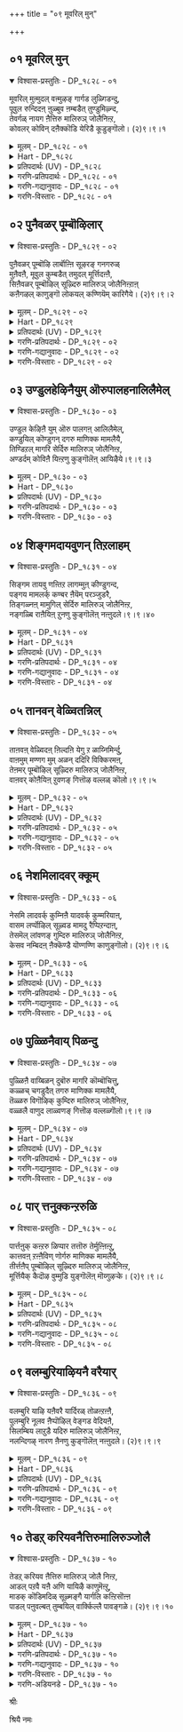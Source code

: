 +++
title = "०९ मूवरिल् मुन्"

+++


## ०१ मूवरिल् मुन्

<details open><summary>विश्वास-प्रस्तुतिः - DP_१८२८ - ०१</summary>

मूवरिल् मुऩ्मुदल् वऩ्मुऴङ् गार्गड लुळ्गिडन्दु,  
पूवुल रुन्दिदऩ् ऩुळ्बुव ऩम्बडैत् तुण्डुमिऴ्न्द,  
तेवर्गळ् नायग ऩैत्तिरु मालिरुञ् जोलैनिऩ्ऱ,  
कोवलर् कोविन् दऩैक्कॊडि येरिडै कूडुङ्गॊलो। (२)९।९।१
</details>

<details><summary>मूलम् - DP_१८२८ - ०१</summary>

मूवरिल् मुऩ्मुदल् वऩ्मुऴङ् गार्गड लुळ्गिडन्दु,  
पूवुल रुन्दिदऩ् ऩुळ्बुव ऩम्बडैत् तुण्डुमिऴ्न्द,  
तेवर्गळ् नायग ऩैत्तिरु मालिरुञ् जोलैनिऩ्ऱ,  
कोवलर् कोविन् दऩैक्कॊडि येरिडै कूडुङ्गॊलो। (२)९।९।१
</details>

<details><summary>Hart - DP_१८२८</summary>

Her mother says,  
“He, the highest of the three gods  
who rests on Adisesha on the roaring ocean,  
swallowed the earth and spit it out  
and on his navel created Nānmuhan creator of the world:  
Can my daughter with a vine-like waist  
join the god of the gods, Govindan,  
the cowherd in Thirumalirunjolai?”
</details>

<details><summary>प्रतिपदार्थः (UV) - DP_१८२८</summary>

**मूवरिल्** = मुम्मूर्त्तिगळिल्; **मुऩ् मुदल्वऩ्** = मुदल्वराय्; **मुऴङ्गु आर्** = ऒलिक्कुम् अऴगिय; **कडलुळ् किडन्दु** = पाऱ्कडलिल् किडन्दु; **वळर् उन्दि** = नाबियिल् वळर् किऩ्ऱ; **पू तऩ्ऩुळ्** = तामरैप् पूविले; **पुवऩम् पडैत्तु** = उलगैप्पडैत्तु; **उण्डुउमिऴ्न्द** = उण्डुउमिऴ्न्द; **तेवर्गळ्** = तेवर्गळ्; **नायगऩै** = नायगऩै; **तिरुमालिरुञ्जोलै** = तिरुमालिरुञ्जोलैयिल्; **निऩ्ऱ** = निऩ्ऱ; **कोवलर्** = आयर्क्कुल; **कोविन्दऩै** = कोविन्दऩै; **कॊडि एर्** = कॊडिबोऩ्ऱ; **इडै** = इडैयैयुडैय ऎऩ् मगळ्; **कूडुम्** = अणैत्तुक्कॊळ्ळ; **कॊलो?** = वल्लवळो?
</details>

<details><summary>गरणि-प्रतिपदार्थः - DP_१८२८ - ०१</summary>

मूवरिल्=त्रिमूर्तिगळल्लि, मुन् मुदल्वन्=प्रमुखनादवनू, बहळ मुख्यनू, मुऴङ्गु=घोषणॆयिन्द, आर्=तुम्बिरुव, कडलुळ्=कडलल्लि, किडन्दु=पवडिसि, पू अलर् उन्दि तन्नुळ्=सुन्दरवागि अरळिद नाभियल्लि, पुवनम्=ब्रह्माण्डवन्नु, लोकवन्नु, पडैत्तु=पडॆदु, उण्डु=कबळिसि, उमिऴ्न्द=हॊरक्कॆ हाकिद, तेवर्हळ्=देवतॆगळ,अमरर, नायहनै=ऒडॆयनन्नु, तिरुमालिरुञ्जोलै=तिरुमालिरुञ्जोलैयल्लि, निन्ऱ=नॆलसिरुव, कोवलर्=गोवळर, कोविन्दनै=गोविन्दनन्नु, कॊडि एर्=बळ्ळिय हागॆ, इडै=नडुवुळ्ळवळु, कूडुम् कॊलो=सेरुवळो हेगो?
</details>

<details><summary>गरणि-गद्यानुवादः - DP_१८२८ - ०१</summary>

त्रिमूर्तिगळल्लि बहळ मुख्यनादवनू, घोषणॆयिन्द तुम्बिरुव कडलल्लि पवडिसि, सुन्दरवाद तन्न नाभिकमलदल्लि ब्रह्माण्डवन्नु \(लोकवन्नु\)पडॆदु, उण्डु मत्तॆ अदन्नु हॊरक्कॆ हाकिदवनू देवतॆगळिगॆ\(अमररिगॆ\) ऒडॆयनू, तिरुमालिरुञ्जोलैयल्लि नॆलसिरुववनू आद गोवळर गोविन्दनन्नु बळ्ळिय हागॆ नडुवुळ्ळवळु कूडिकॊळ्ळुत्ताळो हेगो?\(१\)
</details>

<details><summary>गरणि-विस्तारः - DP_१८२८ - ०१</summary>

ब्रह्म,विष्णु,ईश्वर ऎम्बवरुत्रिमूर्तिगळु. सृष्टि,स्थिति मत्तु लयकार्यगळ निर्वाहकरु.

हीगॆ मूवरागुवुदक्कॆ मुञ्चॆ, भगवन्तनु ऒब्बने आगि, ऎल्लक्कू मूलकारणनागि, बहुमुख्यनागिद्दवनु. दॊड्डदॊड्ड अलॆगळिन्द तुम्बि अब्बरिसुत्तिरुव पाल्गडलल्लि शेषशयननागि पवडिसिद्दवनू अवने. आग, अवन सुन्दरवाद नाभीकमलदल्लि चतुर्मुख ब्रह्मनन्नू अवन मूलक इडिय ब्रह्माण्डवन्नू ऎल्ल चेतनाचेतनगळन्नू सृष्टिसिदनु. प्रळयकाल बरुववरॆगॆ तन्न सृष्टियन्नु निर्वहिसुत्ता बन्दु, प्रळय काल बन्दाग अदॆल्लवन्नू ऒट्टागि कबळिसि बिट्टु, मत्तॆ सृष्टिगॆ अनुकूलिसुवन्तॆ तन्न हॊट्टॆयल्ले अदष्टन्नू बीजरूपदल्लि अडगिसिट्टुकॊण्डवनु. सृष्टिसमय बन्दाग अदन्न मत्तॆ हॊरहाकिद समर्थनु. देवतॆगळिगॆल्ल ऒडॆयनू, परमपदवासिगळाद अमरर निर्वाहकनू अवने. हिन्दॆ श्रीकृष्णनागि अवनु अवतरिसि नाना दिव्याद्भुत लीलॆगळिन्द जगत्तन्नु आश्चर्यगॊळिसिदनु. ऒन्दु सल, बालकृष्णनु देवेन्द्रन कडुकोपद फलवाद बिरुसुमळॆयिन्द एळुदिनगळ काल नन्दगोकुलद मग्गुलल्लिद्द गोवर्धनगिरियन्ने कॊडॆयन्तॆ ऎत्तिहिडिदु, अदरडियल्लि गोवळरन्नू गोवुगळन्नू रक्षिसिदनु. देवेन्द्रनु इदन्नु कण्डु नाचि धरॆगॆ इळिदुबन्दु “आ गोवळर गोविन्द”नन्नु पूजिसि, हर्षिसिदनु.

आऴ्वाररु हेळुत्तारॆ- महामहिमनाद आ स्वामिये ईग भक्तरन्नु उद्धरिसुवुदक्कागि तिरुमालिरुञ्जोलै मलै क्षेत्रदल्लि नॆलसिद्दानॆ. बळ्ळियन्तॆ कोमलवागि बळुकुव नडुवुळ्ळ नन्न मगळु, आ स्वामियॊडनॆ कूडिकॊण्डळो हेगो?

आऴ्वाररु तम्म तिरुमॊऴिगळल्लि “नन्न मगळु”, “युवति”, “विरहियाद नानु”, इत्यादियागि सम्बोधिसि हेळुत्तारॆ. इवॆल्लवू तम्म मनस्सन्नु, तम्मन्नु कुरितुहेळिकॊळ्ळुवुदे आगिदॆ ऎनिसुत्तदॆ.
</details>

## ०२ पुनैवळर् पूम्बॊऴिलार्

<details open><summary>विश्वास-प्रस्तुतिः - DP_१८२९ - ०२</summary>

पुऩैवळर् पूम्बॊऴि लार्बॊऩ्ऩि सूऴरङ् गनगरुळ्  
मुऩैवऩै, मूवुल कुम्बडैत् तमुदल् मूर्त्तिदऩ्ऩै,  
सिऩैवळर् पूम्बॊऴिल् सूऴ्दिरु मालिरुञ् जोलैनिऩ्ऱाऩ्  
कऩैगऴल् काणुङ्गॊ लोकयल् कण्णियॆम् कारिगैये। (२)९।९।२
</details>

<details><summary>मूलम् - DP_१८२९ - ०२</summary>

पुऩैवळर् पूम्बॊऴि लार्बॊऩ्ऩि सूऴरङ् गनगरुळ्  
मुऩैवऩै, मूवुल कुम्बडैत् तमुदल् मूर्त्तिदऩ्ऩै,  
सिऩैवळर् पूम्बॊऴिल् सूऴ्दिरु मालिरुञ् जोलैनिऩ्ऱाऩ्  
कऩैगऴल् काणुङ्गॊ लोकयल् कण्णियॆम् कारिगैये। (२)९।९।२
</details>

<details><summary>Hart - DP_१८२९</summary>

Her mother says,  
“He, the ancient one,, the god of Srirangam  
encircled by blooming punnai trees and the Kaviri river,  
created the three worlds:  
He stays in Thirumalirunjolai surrounded with blooming groves  
filled with trees with flourishing branches:  
Will my beautiful fish-eyed daughter see his ankleted feet?”
</details>

<details><summary>प्रतिपदार्थः (UV) - DP_१८२९</summary>

**पुऩै** = पुऩ्ऩैमरङ्गळ्; **वळर्** = वळर्न्दुळ्ळ; **पूम् पॊऴिल्** = पूञ्जोलैगळै; **आर्** = उडैय; **पॊऩ्ऩि सूऴ्** = कावेरियाले सूऴन्द; **अरङ्ग** = तिरुवरङ्गत्तिल्; **नगरुळ्** = इरुक्कुम्; **मुऩैवऩै** = मुक्यमाऩवऩै; **मूवुलगुम्** = मूवुलगुम्; **पडैत्त** = पडैत्त; **मुदल् मूर्त्ति** = मुदल्; **तऩ्ऩै** = मूर्त्तियै; **सिऩै वळर्** = पणैगळ् मिक्क; **पूम् पॊऴिल्** = पूञ्जोलैगळाल्; **सूऴ्** = सूऴन्द; **तिरुमालिरुञ्जोलै** = तिरुमालिरुञ्जोलैयिल्; **निऩ्ऱाऩ्** = निऩ्ऱ ऎम्बॆरुमाऩिऩ्; **कऩै कऴल्** = ऒलिक्कुम् तिरुवडिगळै; **कयल्** = मीऩ् पोऩ्ऱ; **कण्णि** = कण्गळैयुडैय; **ऎम् कारिगैये** = ऎऩ् मगळ्; **काणुम् कॊलो?** = काण्बाळो?
</details>

<details><summary>गरणि-प्रतिपदार्थः - DP_१८२९ - ०२</summary>

पुनै=सुरहॊन्नॆ मरगळु, वळर्=बॆळॆयुव, पू=सुन्दरवाद, पॊऴिल्=तोपुगळिन्द,आर्=तुम्भिरुव, पॊन्नि=कावेरिनदियिन्द, शूऴ्-सुत्तुवरिदिरुव, अरङ्ग नहरुळ्=श्रीरङ्ग नगरदल्लि\(श्रीरङ्गद देवालयदल्लि\), मुनैवन्=प्रधाननागिरुववनन्नु,\(भगवन्तनन्नु\) मू उलहुम्म्=मूरु लोकगळन्नू, पडैत्त=पडॆद, मुदल् मूर् त्ति तन्नै=मुख्यनाद मूर्तियन्नु, शिनै=मॊग्गुगळु, वळर्=बॆळॆयुत्तिरुव, पू=हूविन, पॊऴिल्=तोपुगळिन्द, शूऴ्-सुत्तुवरिदिरुव, तिरुमालिरुञ्जोलै=तिरुमालिरुञ्जोलै मलै क्षेत्रदल्लि, निन्ऱान्=नॆलसिरुववनन्नू, कनै=सद्दु माडुत्तिरुव, कऴल्=कालन्दुगॆगळन्नु धरिसिरुववनन्नु, काणुम् कॊलो=काणुवळो हेगो, कयल् कण्णि=मीनिनन्तॆ कण्णुळ्ळ, ऎम् कारिहैये=नन्न हुडुगिये.
</details>

<details><summary>गरणि-गद्यानुवादः - DP_१८२९ - ०२</summary>

सुरहॊन्नॆ मरगळु बॆळॆयुत्तिरुव सुन्दरवाद तोपुगळिन्द तुम्भिरुव कावेरिनदियिन्द सुत्तुवरिदिरुव श्रीरङ्गद देवालयदल्लि नॆलसिरुव प्रधाननन्नु, मूरु लोकगळन्नु पडॆद मुख्यनाद मूर्तियन्नु, मॊग्गुगळु बॆळॆयुत्तिरुव हूविन तोपुगळिन्द सुत्तुवरिदिरुव तिरुमालिरुञ्जोलै मलै क्षेत्रदल्लि नॆलसिरुववनन्नु, सद्दुमाडुत्तिरुव काल्गडगवन्नु धरिसिरुववनन्नु, मीनिनन्तॆ कण्णुळ्ळ नन्न हुडुगियु काणुवळो हेगो?\(२\)
</details>

<details><summary>गरणि-विस्तारः - DP_१८२९ - ०२</summary>

“भूलोक वैकुण्ठ”वॆन्दु हॆसरु पडॆदिरुवुदु श्रीरङ्गक्षेत्र. पवित्रवाद कावेरिनदियिन्द सुत्तुवरिदु, हूगळिन्द तुम्बिरुव सुन्दरवाद सुरहॊन्नॆ मरगळ तोपुगळिन्द तुम्बि बहळ रम्यवागिरुव अल्लि भगवन्तनु श्रीरङ्गराजनागि \(श्रीरङ्गमन्नार्\) नॆलसिद्दानॆ. आऴ्वाररु श्रीरङ्ग क्षेत्रवन्नू आ स्वामियन्नू स्मरिसिकॊळ्ळुत्तिद्दारॆ.

स्वर्ग,मर्त्य,पाताळ-इवन्नु मूरुलोकगळु ऎन्नुवुदु वाडिकॆ. इदुवॆरॆगॆ बन्दिरुव विवरणॆयल्लि नोडिदरॆ, आऴ्वारर गमनदल्लि “पाताळ” अथवा “अधोलोकगळु” ऎम्बवे इल्लवॆनिसुत्तदॆ. अवरिगॆ एनिद्दरू भूलोक. स्वर्गादि मेलण लोक. परमपद-इवु मात्रवे मुख्य. इवन्ने इल्लि अवरु मूरुलोकगळु ऎन्दु करॆयुत्तिद्दारो हेगो\!  

“शिनैवळर् पूम्बिऴिल् शूऴ्- ऎम्बुदन्नु “दट्टवाद कॊम्बॆगळु बॆळॆदिरुव सुन्दरवाद तोपुगळिन्द सुत्तुवरिदिरुव”ऎन्दू अर्थमाडबहुदु.

तायि\(आऴ्वाररु \)हम्बलिसुत्ताळॆ- मूरु लोकगळन्नू सृष्टिसिदवनू, श्रीरङ्गक्षेत्रदल्लि नॆलसिदवनू, सद्दु माडुव काल्गडगगळन्नू धरिसिरुववनू ईग तिरुमालिरुञ्जोलै मलै क्षेत्रदल्लि नॆलसिरुववनू आद भगवन्तनन्नु मीनिनन्तॆ सुन्दरवाद कण्णुगळुळ्ळ नन्न हुडुगियु कण्डुकॊण्डळो हेगो?
</details>

## ०३ उण्डुलहेऴिनैयुम् ऒरुपालहनालिलैमेल्

<details open><summary>विश्वास-प्रस्तुतिः - DP_१८३० - ०३</summary>

उण्डुल केऴिऩै युम् ऒरु पालगऩ् आलिलैमेल्,  
कण्डुयिल् कॊण्डुगन् दगरु माणिक्क मामलैयै,  
तिण्डिऱल् मागरि सेर्दिरु मालिरुञ् जोलैनिऩ्ऱ,  
अण्डर्दम् कोविऩै यिऩ्ऱणु कुङ्गॊलॆऩ् आयिऴैये।९।९।३
</details>

<details><summary>मूलम् - DP_१८३० - ०३</summary>

उण्डुल केऴिऩै युम् ऒरु पालगऩ् आलिलैमेल्,  
कण्डुयिल् कॊण्डुगन् दगरु माणिक्क मामलैयै,  
तिण्डिऱल् मागरि सेर्दिरु मालिरुञ् जोलैनिऩ्ऱ,  
अण्डर्दम् कोविऩै यिऩ्ऱणु कुङ्गॊलॆऩ् आयिऴैये।९।९।३
</details>

<details><summary>Hart - DP_१८३०</summary>

Her mother says,  
“He, the king of the gods in the sky,  
shining like a dark diamond hill,  
swallowed all the seven worlds  
and rested happily on a banyan leaf as a baby:  
He stays in Thirumalirunjolai where large elephants live:  
Will my daughter ornamented with beautiful jewels  
join him today?”
</details>

<details><summary>प्रतिपदार्थः (UV) - DP_१८३०</summary>

**उलगु एऴिऩैयुम्** = एऴुलगङ्गळैयुम्; **उण्डु** = उण्डु; **ऒरु पालगऩ्** = ऒरु पालगऩ्; **आलिलै मेल्** = आलिलै मेल्; **कण् तुयिल्** = कण् तुयिऩ्ऱु; **कॊण्डु उगन्द** = उगन्द; **करु माणिक्क मा** = पॆरिय करुमाणिक्क; **मलैयै** = मलै पोऩ्ऱवऩै; **तिण् तिऱल्** = मिक्क वल्लमै वाय्न्द; **मा करि सेर्** = पॆरिय याऩैगळ् वाऴुम्; **तिरुमालिरुञ्जोलै** = तिरुमालिरुञ्जोलैयिल्; **निऩ्ऱ** = इरुक्कुम्; **अण्डर् तम् कोविऩै** = तेवादि तेवऩै; **ऎऩ् आय् इऴैये!** = आबरणङ्गळणिन्द ऎऩ् मगळ्; **इऩ्ऱु अणुगुम्गॊल्?** = इऩ्ऱु अणुगुवळो?
</details>

<details><summary>गरणि-प्रतिपदार्थः - DP_१८३० - ०३</summary>

उलहेऴिनैयुम्-एळु लोकगळन्नू, उण्डु=उण्डु, ऒरु=अपूर्ववाद, पालहन्=बालकनागि, आल् इलै=आलदॆलॆय मेलॆ, कण् तुयिल् कॊण्डु=योगनिद्दॆयल्लि पवडिसि, उहन्द=हर्षिसिदवनू, करु=कप्पगिरुव, माणिक्कम्=रत्नद, मा=दॊड्ड ,श्रेष्ठवाद, मलैयै=बॆट्टवन्नु\(बॆट्टदन्थरूपवुळ्ळवनन्नु\), तिण् तिऱल्=बहळ बलवुळ्ळ, मा=महा, करिशेर्=आनॆगळु शेरिरुव, तिरुमालिरुञ्जोलै=तिरुमालिरुञ्जोलै क्षेत्रदल्लि, निन्ऱ=नॆलसिरुववनू, अण्डर् तम्=देवतॆगळ, कोविनै=ऒडॆयनन्नु, इन्ऱु=इन्दु, अणुहुम् कॊलो=कूडिकॊळ्ळुवळो हेगो, ऎन्=नन्न, आय्=आय्द, इऴैये=आभरणवे.
</details>

<details><summary>गरणि-विस्तारः - DP_१८३० - ०३</summary>

एळुलोकगळन्नू उण्डु, अपूर्ववाद बालकनागि आलदॆलॆयल्लि योगनिद्दॆयल्लि पवडिसि हर्षिसिदवनू, करियरत्नद दॊड्ड बॆट्टदन्तॆ रूपवुळ्ळवनू, बहळ बलवुळ्ळ मद्दानॆगळु कूडिकॊण्डिरुव तिरुमालिरुञ्जोलै मलै क्षेत्रदल्लि

नॆलसिरुववनू, देवतॆगळ ऒडॆयनू आद स्वामियन्निन्दु नन्न आय्द आभरणवादवळु कूडिकॊळ्ळुवळो हेगो?\(३\)

प्रळयकालदल्लि तन्न इडिय सृष्टियन्ने कबळिसुववनू अनन्तर अपारवाद आ कडलल्लि आलदॆलॆय मेलॆ पुट्ट शिशुवागि निद्रिसुत्ता कल्पगळन्नु कळॆयुववनू भगवन्त. सृष्टि स्थितिगळल्लि हेगो हागॆये लयदल्लू अप्रतिम सामर्थ्यवुळ्ळवनु स्वामि ऎम्बुदन्नु इदु सूचिसुवुदु.

“माणिक्य” ऎम्बुदु नवरत्नगळल्लि ऒन्दु. अदु कॆम्पुबण्णद्दु करिय\(नीलिय\)बण्णद रत्न इन्द्रनीलमणि ऎम्बुदु. भगवन्तन देहकान्तियन्नु इन्द्रनीलमणिय बण्णक्कॆ होलिसुत्तारॆ.

ऎल्ल देवतॆगळिगू देवनागि,ऒडॆयनागि,निर्वाहकनागि इरुववनु स्वामि-देवदेवनु. तिरुमालिरुञ्जोलैमलै क्षेत्रदल्लि नॆल्सिरुववनू अवने.

“नन्न आय्द आभरण”- ऒन्दु उत्तमवाद रूपक. आभरणगळल्लि हुडुकि,हुडुकि बहळ बॆलबाळुव, धरिसलु सुन्दरवाद तनगॆ हितवाद ऒडवॆयन्नु आरिसिकॊळ्ळुव हागॆये मक्कळल्लि योग्यवादवळू, आदर्शगुण स्वभावगळन्नुळ्ळवळू, अनुपम लावण्यवतियू आदवळु “नन्न हुडुगिये” भगवन्तनन्नु आश्रयिस बयसुव, अवनन्नु सेरबहुदाद ऒळ्ळॆय चेतनन चित्रणविदु.
</details>

## ०४ शिङ्गमदायवुणन् तिऱलाहम्

<details open><summary>विश्वास-प्रस्तुतिः - DP_१८३१ - ०४</summary>

सिङ्गम तायवु णऩ्तिऱ लागम्मुऩ् कीण्डुगन्द,  
पङ्गय मामलर्क् कण्बर ऩैयॆम् परञ्जुडरै,  
तिङ्गळ्नऩ् मामुगिल् सेर्दिरु मालिरुञ् जोलैनिऩ्ऱ,  
नङ्गळ्बि राऩैयिऩ् ऱुनणु कुङ्गॊलॆऩ् नऩ्ऩुदले।९।९।४०
</details>

<details><summary>मूलम् - DP_१८३१ - ०४</summary>

सिङ्गम तायवु णऩ्तिऱ लागम्मुऩ् कीण्डुगन्द,  
पङ्गय मामलर्क् कण्बर ऩैयॆम् परञ्जुडरै,  
तिङ्गळ्नऩ् मामुगिल् सेर्दिरु मालिरुञ् जोलैनिऩ्ऱ,  
नङ्गळ्बि राऩैयिऩ् ऱुनणु कुङ्गॊलॆऩ् नऩ्ऩुदले।९।९।४०
</details>

<details><summary>Hart - DP_१८३१</summary>

Her mother says,  
“The highest god with beautiful lotus eyes  
wbo shines like a divine light  
took the form of a man-lion  
and split open the strong chest of Hiranyan:  
He stays in Thirumālirunjolai  
where the hills touch the moon and the large thick clouds:  
Will my daughter with a beautiful forehead  
join him today?”
</details>

<details><summary>प्रतिपदार्थः (UV) - DP_१८३१</summary>

**मुऩ्** = मुऩ्बु पिरगलादऩ् तुयरैप्पोक्क; **सिङ्गम् अदु आय्** = नासिम्ममाग वन्दु; **अवुणऩ् तिऱल्** = इरणियऩिऩ् वलिमैयुळ्ळ; **आगम् कीण्डु उगन्द** = मार्बै किऴित्तु उगन्द; **पङ्गय मा मलर्** = पॆरिय तामरैप्पूप् पोऩ्ऱ; **कण् परऩै** = कण्गळैयुडैय पॆरुमाऩै; **ऎम्** = ऎऩ् स्वामियाऩ; **परम् सुडरै** = ऎम् परम् जोदियै; **तिङ्गळ्** = सन्दिरऩळवुम्; **नल् मा मुगिल्** = नल्ल मेगत्तळवुम्; **सेर्** = ओङ्गि वळर्न्द सिगरङ्गळैयुडैय; **तिरुमालिरुञ्जोलै** = तिरुमालिरुञ्जोलैयिल्; **निऩ्ऱ नङ्गळ्** = नमक्कु ऎळिय; **पिराऩै** = ऎम् पॆरुमाऩै; **ऎऩ् नल्** = ऎऩ्ऩुडैय अऴगिय; **नुदले** = नॆऱ्ऱियैयुडैय ऎऩ् मगळ्; **इऩ्ऱु** = इऩ्ऱु सॆऩ्ऱु; **नणुगुम्गॊल्?** = सेर्न्दिडुवळो?
</details>

<details><summary>गरणि-प्रतिपदार्थः - DP_१८३१ - ०४</summary>

शिङ्गम् अदु आय्=सिंहद अवतारवन्नु तळॆदु, अवुणन्=राक्षसन, तिऱल् आहम्-बलिष्ठवाद ऎदॆयन्नु, मुन्=हिन्दॆ ऒन्दु सल, कीण्डु=सीळि, उहन्द=हर्षिसिद, पङ्गयम् मलर् कण्=कमलद हूविनन्तॆ कण्णुळ्ळवनू, परनै=ऎल्लक्कू अधिकनागि\(मेल्पट्टु\) इरुववनन्नु, ऎम्=नम्म, परञ्जुडरै=परञ्ज्योतिस्वरूपनन्नु, तिङ्गळ्=चन्द्रनू, नल्=ऒळ्ळॆय, मामुहिल्=दॊड्डमुगिलू, शेर्=कूडिकॊण्डिरुव, तिरुमालिरुञ्जोलै निन्ऱ=तिरुमालिरुञ्जोलै क्षेत्रदल्लि नॆलसिरुव, नङ्गळ्=नम्म, पिरानै

=स्वामियन्नु इन्ऱु=इन्दु, नणुहुम् कॊल्= सपिफिसुवळो हेगो, ऎन् नल् नुदले=नन्न अन्दवाद हणॆयन्नुळ्ळवळु\!
</details>

<details><summary>गरणि-गद्यानुवादः - DP_१८३१ - ०४</summary>

हिन्दॆ ऒन्दु सल, सिंहद अवतारवन्नु तळॆदु, बलिष्ठवाद राक्षसन ऎदॆयन्नु सीळिहर्षिसिद कमलद हूविनन्तॆ कण्णुळ्ळवनू ऎल्लक्कू मेल्पट्टवनू, नम्म परञ्ज्योतिस्वरूपनू, चन्द्रनू ऒळ्ळॆय दॊड्ड मेघगळू कूडिकॊण्डिरुव तिरुमालिरुञ्जोलै मलै क्षेत्रदल्लि नॆलसिरुववनू आद नम्म स्वामियन्नु इन्दु नन्न अन्दवाद हणॆयन्नुळ्ळवळु समीपिसुवळो हेगो?\(४\)
</details>

<details><summary>गरणि-विस्तारः - DP_१८३१ - ०४</summary>

तन्न मगने आदरू, भगवद्भक्तनाद्दरिन्द, अवनिगॆ-प्रह्लादनिगॆ चित्रहिंसॆयन्नु कॊडुत्तिद्द दुष्टनू महाबलिष्ठनू आदवनु हिरण्यकशिपु. आश्रितरक्षकनाद भगवन्तनु नर-हरियागि अवतरिसि तन्न कै उगुरुगळिन्दले हिरण्यकशिपुविन ऎदॆयन्नु बगॆदुसीळि बिसुटनु.

कमलदहूविनन्तॆ सुन्दरवू विशालवू आकर्षकवू आद कण्णुळ्ळवनु अवनु-आद्दरिन्द “पङ्कजाक्षनु”, “पुण्डरीकाक्षनु” स्वामि.

इडिय सृष्टिगे मेल्पट्टु, इरुववनु-परनु.

कोटिकोटि सूर्यरष्टु तेजस्सिनिन्द मॆरॆयुव परञ्ज्योतिये स्वामि.

पूर्णचन्द्रनू दॊड्डदॊड्ड बिळिय मोडगळू गगनदल्लि कूडिकॊण्डु तिरुमालिरुञ्जोलैमलै क्षेत्रद सॊबगन्नु हॆच्चिसुवरु. अल्लि,भक्तर उद्धारक्कागि भगवन्तनु दिव्यसुन्दरनागि नॆलसिद्दानॆ

“नन्न अन्दवाद हणॆयन्नुळ्ळवळु”- ऒळ्ळॆय हणॆ, मुख, इवु हॆण्णिन सौन्दर्यवनु हॆच्चिसुवुवु. “हणॆ”ऎम्बुदन्नु अदृष्ट,भाग्य”ऎन्दु अर्थ माडीदरॆ, भगवन्तनन्नु समीपिसुत्तिरुववळु “सुन्दरियू भाग्यवतियू” आगिद्दाळॆ ऎन्दु विवरिसबहुदु. भगवन्तन कडॆगॆ वालुववरू, अवनन्नु समीपिसुववरू अवनन्नु सेरुववरू, निजवागियू भाग्यशालिगळे\!
</details>

## ०५ तानवन् वेळ्वितन्निल्

<details open><summary>विश्वास-प्रस्तुतिः - DP_१८३२ - ०५</summary>

ताऩवऩ् वेळ्विदऩ् ऩिल्दऩि येगु ऱ ळाय्निमिर्न्दु,  
वाऩमुम् मण्णग मुम् अळन् ददिरि विक्किरमऩ्,  
तेऩमर् पूम्बॊऴिल् सूऴ्दिरु मालिरुञ् जोलैनिऩ्ऱ,  
वाऩवर् कोऩैयिऩ् ऱुवणङ् गित्तॊऴ वल्लळ् कॊलो।९।९।५
</details>

<details><summary>मूलम् - DP_१८३२ - ०५</summary>

ताऩवऩ् वेळ्विदऩ् ऩिल्दऩि येगु ऱ ळाय्निमिर्न्दु,  
वाऩमुम् मण्णग मुम् अळन् ददिरि विक्किरमऩ्,  
तेऩमर् पूम्बॊऴिल् सूऴ्दिरु मालिरुञ् जोलैनिऩ्ऱ,  
वाऩवर् कोऩैयिऩ् ऱुवणङ् गित्तॊऴ वल्लळ् कॊलो।९।९।५
</details>

<details><summary>Hart - DP_१८३२</summary>

Her mother says,  
“Will my daughter go today to Thirumālirunjolai  
surrounded with blooming groves  
that drip with honey and swarm with bees  
and worship the god of the gods  
who went as the dwarf Thrivikraman to king Mahabali’s sacrifice,  
grew tall and measured the sky and the earth?”
</details>

<details><summary>प्रतिपदार्थः (UV) - DP_१८३२</summary>

**ताऩवऩ्** = असुरऩाऩ महाबलियिऩ्; **वेळ्वि तऩ्ऩिल्** = यागत्तिल्; **तऩियाग** = तऩियाग; **तऩिये कुऱळ् आय्** = वामनऩाय् वन्दु; **निमिर्न्दु** = ओङ्गिवळर्न्दु; **वाऩमुम्** = वाऩत्तैयुम्; **मण्णगमुम्** = पूमियैयुम्; **अळन्द** = अळन्दु कॊण्ड; **तिरिविक्किरमऩ्** = तिरिविक्किरमप् पॆरुमाऩै; **तेऩ् अमर्** = तेऩ् मिगुन्द; **पूम् पॊऴिल् सूऴ्** = पूञ्जोलै सूऴ्न्द; **तिरुमालिरुञ्जोलै** = तिरुमालिरुञ्जोलैयिल्; **निऩ्ऱ** = इरुक्कुम् पॆरुमाऩै; **वाऩवर् कोऩै** = तेवादि तेवऩै ऎऩ् मगळ्; **इऩ्ऱु वणङ्गित्तॊऴ** = इऩ्ऱु वणङ्गित् तॊऴ; **वल्लळ्गॊलो?** = वल्लवळो?
</details>

<details><summary>गरणि-प्रतिपदार्थः - DP_१८३२ - ०५</summary>

तानवन्=दानवन, वेळ्वितन्निल्=यज्ञदल्लि, तनिये=ऒण्टियागि, कुऱळ् आय्=ब्रह्मचारियागि, निमिर्न्दु=बॆळॆदु, वानमुम्=मेलण लोकगळन्नू, मण् अहमुम्=भूलोकवन्नू, अळन्द=अळॆदुकॊण्ड, तिरिविक्किरमन्=त्रिविक्रमनु, तेन् अमर्=दुम्बिगळु\(जेनु\) तुम्बिरुव, पू-सुन्दरवाद, पॊऴिल्=तोपुगळिन्द, शूऴ्-सुत्तुवरिदिरुव, तिरुमालिरुञ्जोलै=तिरुमालिरुञ्जोलै मलै क्षेत्रदल्लि, निन्ऱ=नॆलसिरुव, वानवर्=देवतॆगळ, अमरर, कोनै=ऒडॆयनन्नु, वणङ्गि=नमस्करिसि, तॊऴुवल्लळ् कॊलो=पूजिसबल्लळो हेगो?
</details>

<details><summary>गरणि-गद्यानुवादः - DP_१८३२ - ०५</summary>

दानवन यज्ञदल्लि ऒण्टियाद ब्रह्मचारियागि अवतरिसिदवनू, बॆळॆदु मेलणलोकगळन्नू भूलोकवन्नू अळॆदुकॊण्ड त्रिविक्रमनू, दुम्बिगळु तुम्बिरुव सुन्दरवाद तोपुगळिन्द सुत्तुवरिदिरुव तिरुमालिरुञ्जोलै मलै क्षेत्रदल्लि नॆलसिरुववनू आद देवदेवनन्नु \(नन्न हुडुगियु\) इदु नमस्करिसि, पूजिसबल्लळो हेगो?\(५\)
</details>

<details><summary>गरणि-विस्तारः - DP_१८३२ - ०५</summary>

भगवन्तनिगॆ अत्यन्तप्रियनाद भक्तनु प्रह्लाद. अवन मॊम्मगनाद दानवने बलिचक्रवर्ति. महादानियॆन्दु प्रसिद्धनादवनु. भक्तन वंशवॆल्ल भगवन्तनिगॆ प्रियवादद्दे\! बलिचक्रवर्तियन्नु उद्धरिसुवुदक्कागि

स्वामियु अपूर्वसुन्दरनाद कुळ्ळब्रह्मचारियागि रूपगॊण्डु प्रवेशिसिदनु. तन्न हॆज्जॆगळल्लि मूरेमूरु हॆज्जॆगळ नॆलवन्नु बेडि, अवनिन्द पडॆदुकॊण्डनु. अ कूडले अल्लिये स्वामियु अद्भुतकारावागि बॆळॆदु, इडिय भूमण्डलवन्नु तन्न ऒन्दु हॆज्जॆयिन्द अळॆदुबिट्टनु. मेलण ऎल्ल लोकगळन्नू तन्न इन्नॊन्दु हॆज्जॆयिन्द अळॆदुबिट्टनु. तन्न मूरनॆय हॆज्जॆयन्नु बलिचक्रवर्तिय तलॆय मेलिरिसि, अवनन्नु तन्न पूर्णानुग्रहक्कॆ ऒळपडिसिकॊण्डनु. स्वामियु त्रिविक्रमनादद्दु हीगॆ.

ब्रह्मादेवतॆगळिगू, परमपदवासिगळाद अमररिगू अवनु देवनु- आद्दरिन्द देवाधिदेवनु.

पाशुरद तायि हम्बलिसुत्ताळॆ- सुन्दरियाद नन्न हुडुगियु तिरुमालिरुञ्जोलै मलै क्षेत्रदल्लि नॆलसिरुव नम्म देवदेवनिगॆ कैमुगिदु, ऎरगि, अवन तिरुवडिगळन्नु पूजिसि भाग्यशालियागुत्ताळो हेगो?
</details>

## ०६ नेशमिलादवर् क्कूम्

<details open><summary>विश्वास-प्रस्तुतिः - DP_१८३३ - ०६</summary>

नेसमि लादवर्क् कुम्निऩै यादवर्क् कुम्मरियाऩ्,  
वासम लर्प्पॊऴिल् सूऴ्वड मामदु रैप्पिऱन्दाऩ्,  
तेसमॆल् लांवणङ् गुम्दिरु मालिरुञ् जोलैनिऩ्ऱ,  
केसव नम्बिदऩ् ऩैक्कॆण्डै यॊण्गण्णि काणुङ्गॊलो। (२)९।९।६
</details>

<details><summary>मूलम् - DP_१८३३ - ०६</summary>

नेसमि लादवर्क् कुम्निऩै यादवर्क् कुम्मरियाऩ्,  
वासम लर्प्पॊऴिल् सूऴ्वड मामदु रैप्पिऱन्दाऩ्,  
तेसमॆल् लांवणङ् गुम्दिरु मालिरुञ् जोलैनिऩ्ऱ,  
केसव नम्बिदऩ् ऩैक्कॆण्डै यॊण्गण्णि काणुङ्गॊलो। (२)९।९।६
</details>

<details><summary>Hart - DP_१८३३</summary>

Her mother says,  
“The dear god Kesava Nambi born in Madura  
surrounded with fragrant blooming flowers  
is hard for people to reach if they do not love him or think of him:  
He stays in Thirumālirunjolai  
worshiped by the whole world:  
Will my daughter with eyes like kendai fish be able to see him?”
</details>

<details><summary>प्रतिपदार्थः (UV) - DP_१८३३</summary>

**नेसम्** = पर पक्ति; **इलादवर्क्कुम्** = इल्लादवर्गळुक्कुम्; **निऩैयाद वर्क्कुम्** = इऱैवऩै निऩैक्कादवर्क्कुम्; **अरियाऩ्** = इऱैवऩै अरियमुडियादु; **वास मलर्** = मणम् मिक्क मलर्गळैयुडैय; **पॊऴिल् सूऴ्** = सोलैगळाल् सूऴ्न्द; **वड मा मदुरै** = वडमदुरैयिल्; **पिऱन्दाऩ्** = पिऱन्द पॆरुमाऩै; **ऎल्लाम्** = ऎल्ला; **तेसम्** = तेसत्तवर्गळुम् वन्दु; **वणङ्गुम्** = वणङ्गुम्; **तिरुमालिरुञ्जोलै** = तिरुमालिरुञ्जोलैयिल्; **निऩ्ऱ** = इरुक्कुम् पॆरुमाऩै; **केसव नम्बि तऩ्ऩै** = केसव नम्बियै; **कॆण्डै ऒण्** = मीऩ् पोऩ्ऱ अऴगिय; **कण्णि** = कण्गळैयुडैय ऎऩ् मगळ्; **काणुङ्गॊलो?** = काण्बळो?
</details>

<details><summary>गरणि-प्रतिपदार्थः - DP_१८३३ - ०६</summary>

नेशम्=भक्ति,आसक्तिगळु, इलादवर् क्कुम्=इल्लदवरिगू, निनैयादवर्क्कूम्= नॆनॆयदॆ इरुववरिगू, अरियान्=सुलभसाध्यनल्ल\(दुर्लभनु\), वाशम्=परिमळिसुव, मलर्=हूगळिन्द कूडिद\(तुम्बिद\), पॊऴिल्=तोपुगळिन्द, शूऴ्-सुत्तुवरिदिरुव, वडमा मदुरै=मधुरापुरियल्लि, पिऱन्दान्=हुट्टिदवनू, तेशम् ऎल्लाम्-ऎल्ला देशगळवरू, वणङ्गुम्=नमस्करिसुव,तिरुमालिरुञ्जोलै=तिरुमालिरुञ्जोलै मलै क्षेत्रदल्लि, निन्ऱान्=नॆलसिरुव, केशवन्=सुन्दरवाद केशराशियन्नुळ्ळ, \(केशवन ऎम्ब\), नम्बि तन्नै-स्वामियन्नु

कॆण्डै=कॆण्डॆ मीनिनम्तॆ, ऒण्=ऒप्पवाद\(सुन्दरवाद\), कण्णि=कण्णुळ्ळवळु, काणुम् कॊलो=काणुत्ताळो हेगो?
</details>

<details><summary>गरणि-गद्यानुवादः - DP_१८३३ - ०६</summary>

भक्ति आसक्तिगळु इल्लदवरिगू नॆनॆयदवरिगू दुर्लभनू परिमळिसुव हूगळिन्द तुम्बिद तोपुगळिन्द सुत्तुवरिदिरुव मधुरापुरियल्लि हुट्टिदवनू, ऎल्ल देशगळवरू नमस्करिसुव तिरुमालिरुञ्जोलै मलै क्षेत्रदल्लि नॆलसिरुववनू, सुन्दरवाद केशराशियुळ्ळ, “केशव”ऎम्ब स्वामियन्नु कॆण्डॆ मीनिनन्तॆ ऒप्पवाद कण्णुळ्ळवळु काणुत्ताळो हेगो?\(६\)
</details>

<details><summary>गरणि-विस्तारः - DP_१८३३ - ०६</summary>

भगवन्तनन्नु पडॆयबेकॆन्दू अवनन्नु ऒलिसिकॊळ्ळबेकॆन्दू आसक्तियुळ्ळवरागि अदक्कॆ तक्क कर्मगळन्नु माडुवुदरल्लि आदरवुळ्ळवरागि इरुववरिगॆ भक्तिहॆच्चुत्ता होगुवुदु. भगवन्तन दिव्यनामगळन्नु जपिसुवुदु, ध्यानिसुवुदु, कीर्तिसुवुदु स्वामिय कल्याणगुणगळ ऎडॆबिडदॆ चिन्तिसुवुदु- इवुगळिन्द भगवन्तनल्लि भक्तियु निलुकडॆयागुवुदु. ई बगॆय हम्बलवे इल्लदवरिगॆ भगवन्तनु ऒलियुवुदादरू हेगॆ? अवरिगॆ स्वामियु दुर्लभने.

तायि हम्बलिसुत्ताळॆ- मधुरानगरियल्लि श्रीकृष्णनागि अवतरिसिदवनू, सुन्दरवाद केशराशियुळ्ळवनू, “केशव” ऎम्ब हॆसरिनिन्द प्रसिद्धनादवनू, ऎल्ल देशद जनरिन्दलू कॊण्डाडिसिकॊळ्ळुववनू, तिरुमालिरुञ्जोलैमलै क्षेत्रदल्लि नॆलसिरुववनू आद भगवन्तनन्नु मीनिनन्तॆ चपल चञ्चलवाद सुन्दरवाद कण्णुळ्ळ नन्न हुडुगियु काणुत्ताळो हेगो\!
</details>

## ०७ पुळ्ळिनैवाय् पिळन्दु

<details open><summary>विश्वास-प्रस्तुतिः - DP_१८३४ - ०७</summary>

पुळ्ळिऩै वाय्बिळन् दुबॊरु मागरि कॊम्बॊचित्तु,  
कळ्ळच् चगडुदैत् तगरु माणिक्क मामलैयै,  
तॆळ्ळरु विगॊऴिक् कुम्दिरु मालिरुञ् जोलैनिऩ्ऱ,  
वळ्ळलै वाणुद लाळ्वणङ् गित्तॊऴ वल्लळ्गॊलो।९।९।७
</details>

<details><summary>मूलम् - DP_१८३४ - ०७</summary>

पुळ्ळिऩै वाय्बिळन् दुबॊरु मागरि कॊम्बॊचित्तु,  
कळ्ळच् चगडुदैत् तगरु माणिक्क मामलैयै,  
तॆळ्ळरु विगॊऴिक् कुम्दिरु मालिरुञ् जोलैनिऩ्ऱ,  
वळ्ळलै वाणुद लाळ्वणङ् गित्तॊऴ वल्लळ्गॊलो।९।९।७
</details>

<details><summary>Hart - DP_१८३४</summary>

Her mother says,  
“The dark god who is like a diamond mountain  
split open the beak of Bakasuram  
when he came as of a bird:  
He broke the tusks of the elephant Kuvalayābeedam  
and he killed Sakaṭāsuran when he came as a cart:  
He stays in Thirumālirunjolai where a clear waterfall flows:  
Will my daughter with a shining forehead  
be able to go there and worship that generous lord?”
</details>

<details><summary>प्रतिपदार्थः (UV) - DP_१८३४</summary>

**पुळ्ळिऩै** = पगासुरऩिऩ्; **वाय् पिळन्दु** = वायैक् किऴित्तवऩुम्; **पॊरु** = पोर्सॆय्दवऩुम्; **मा** = पॆरिय कुवलयाबीड; **करि** = याऩैयिऩ्; **कॊम्बु** = कॊम्बै; **ऒचित्तु** = मुऱित्तवऩुम्; **कळ्ळच् चगडु** = कळ्ळच् चगडासुरऩै; **उदैत्त** = उदैत्तवऩुम्; **करु माणिक्क मा** = पॆरिय करु माणिक्क; **मलैयै** = मलैयैप् पोऩ्ऱवऩुम्; **तॆळ् अरुवि** = तॆळिन्द; **कॊऴिक्कुम्** = अरुविगळ् ओडुम्; **तिरुमालिरुञ्जोलै** = तिरुमालिरुञ्जोलैयिल्; **निऩ्ऱ वळ्ळलै** = इरुक्कुम् वळ्ळलै; **वाळ् नुदलाळ्** = ऒळियुळ्ळ नॆऱ्ऱियैयुडैय; **वणङ्गित् तॊऴ** = ऎऩ् मगळ् वणङ्गित् तॊऴ; **वल्लळ्गॊलो?** = वल्लळो?
</details>

<details><summary>गरणि-प्रतिपदार्थः - DP_१८३४ - ०७</summary>

पुळ्ळिनै=पक्षिय, वाय्=बायन्नु, पिळन्दु=सीळिदवनू, पॊरु=होराडुव, मा करि=सलगद, कॊम्बु=दन्तवन्नु, ऒशित्तु=मुरिदुहाकिदवनू, कळ्ळम्=वञ्चनॆय, शहडु=शकटवन्नु

उडैत्त=ऒदॆदवनू, करुमाणिक्कम्=करिय माणिक्यद, मामलैयै=दॊड्ड बॆट्टवन्नु, तॆळ्=तिळियाद, अरुवि=बॆट्टद हॊळॆगळु, कॊऴिक्कूम्=हरियुत्तिरुव, तिरुमालिरुञ्जोलै=तिरुमालिरुञ्जोलै मलै क्षेत्रदल्लि, निन्ऱान्=नॆलसिरुव,, वळ्ळलै-परम उदारियन्नु, वाळ् नुदलाळ्=तेजस्सिनिन्द कूडिद हणॆयुळ्ळवळु, वणङ्गि=नमस्करिसि, तॊऴवल्लळ् कॊलो=पूजिसबल्लळो हेगो?
</details>

<details><summary>गरणि-गद्यानुवादः - DP_१८३४ - ०७</summary>

पक्षिय बायन्नु सीळिदवनू, होराडुव सलगद दन्तवन्नु मुरिदवनू, वञ्चनॆय शकटवन्नु ऒदॆदवनू, करियमाणिक्यद दॊड्ड बॆट्टदन्थवनू, तिळियाद बॆट्टद हॊळॆगळु हरियुव तिरुमालिरुञ्जोलै मलै क्षेत्रदल्लि नॆलसिरुववनू आद स्वामियन्नु तेजस्सिनिन्द कूडिद नन्न हुडुगियु नमस्करिसि पूजिसबल्लळो हेगो?\(७\)
</details>

<details><summary>गरणि-विस्तारः - DP_१८३४ - ०७</summary>

श्रीकृष्णावतारद कॆलवु प्रसङ्गगळ सूचनॆ इल्लिदॆ. बकपक्षिय रूपदल्लि कॊल्ललु बन्द बकासुरन कॊक्कन्नु हिडिदु, अगलिसि, सीळि कृष्णनु अवनन्नु कॊन्दुहाकिदनु.

मधुरॆगॆ धनुर्यागक्कॆन्दु बन्द कृष्णनन्नु हॆब्बागिलल्ले कॊल्ललु सिद्धवागिनिन्तिद्द, होराटदल्लि नुरित, कुवलयापीडवॆम्ब मद्दानॆयन्नु कृष्णनु दिट्टतनदिन्द ऎदुरिसि, अदर दन्तवन्ने मुरिदु,अदरिन्दले आ आनॆयन्नु कॊन्दुहाकिदनु.

कृष्णनु इन्नू ऎळॆयमगु आग शकटनॆम्ब राक्षसनु बण्डिय रूपदल्लि वञ्चनॆयिन्द मगुविनमेलॆ हॊरळि कॊल्ललु बन्दाग मगुवु तन्न पुट्टकालन्नु झाडिसि, शकटनन्नु पुडिपुडि माडिदनु.

इन्द्रनीलमणिय बॆट्टवो ऎम्बन्तॆ भ्रमिसुवन्थ सुन्दरवाद आकर्षकवाद देहकान्तियुळ्ळवनु स्वामि.

रम्यवू परिशुद्धवू आद तिरुमालिरुञ्जोलै मलै क्षेत्रदल्लि नॆलसिरुव परमसमर्थनाद स्वामियन्नु तेजस्सिनिन्द मुखवुळ्ळ नन्न हुडुगियु नमस्करिसि पूजिसुवळो हेगो –ऎन्दु हम्बलिसुत्ताळॆ तायि.
</details>

## ०८ पार् त्तनुक्कन्ऱरुळि

<details open><summary>विश्वास-प्रस्तुतिः - DP_१८३५ - ०८</summary>

पार्त्तऩुक् कऩ्ऱरु ळिप्पार तत्तॊरु तेर्मुऩ्ऩिऩ्ऱु,  
कात्तवऩ् ऱऩ्ऩैविण् णोर्गरु माणिक्क मामलैयै,  
तीर्त्तऩैप् पूम्बॊऴिल् सूऴ्दिरु मालिरुञ् जोलैनिऩ्ऱ,  
मूर्त्तियैक् कैदॊऴ वुम्मुडि युङ्गॊलॆऩ् मॊय्गुऴऱ्के। (२)९।९।८
</details>

<details><summary>मूलम् - DP_१८३५ - ०८</summary>

पार्त्तऩुक् कऩ्ऱरु ळिप्पार तत्तॊरु तेर्मुऩ्ऩिऩ्ऱु,  
कात्तवऩ् ऱऩ्ऩैविण् णोर्गरु माणिक्क मामलैयै,  
तीर्त्तऩैप् पूम्बॊऴिल् सूऴ्दिरु मालिरुञ् जोलैनिऩ्ऱ,  
मूर्त्तियैक् कैदॊऴ वुम्मुडि युङ्गॊलॆऩ् मॊय्गुऴऱ्के। (२)९।९।८
</details>

<details><summary>Hart - DP_१८३५</summary>

Her mother says,  
“The god of the gods, shining like a dark diamond hill,  
drove the chariot in the Bharatha war,  
gave his grace to Arjuna and protected him:  
He stays in Thirumalirunjolai  
surrounded with blooming groves:  
Will my daughter with hair that swarms with bees  
be able to worship the lord?”
</details>

<details><summary>प्रतिपदार्थः (UV) - DP_१८३५</summary>

**अऩ्ऱु** = मुऩ्बु; **पार्त्तऩुक्कु** = अर्जुऩऩुक्कु; **अरुळि** = अरुळ्गूर्न्दु; **पारदत्तु** = पारद युत्तत्तिल्; **ऒरु तेर्** = ऒरु ऒप्पऱ्ऱ तेरिऩ्; **मुऩ् निऩ्ऱु** = सारदियायिरुन्दु; **कात्तवऩ् तऩ्ऩै** = काप्पाऱ्ऱिऩवऩै; **विण्णोर्** = नित्यसूरिगळुक्कु; **करु माणिक्क मा** = पॆरिय करु माणिक्क; **मलैयै** = मलैयैप् पोऩ्ऱवऩै; **तीर्त्तऩै** = पवित्तिरऩै; **पूम् पॊऴिल्** = पूञ्जोलैगळाल्; **सूऴ्** = सूऴ्न्द; **तिरुमालिरुञ्जोलै** = तिरुमालिरुञ्जोलैयिल्; **निऩ्ऱ मूर्त्तियै** = इरुक्कुम् पॆरुमाऩै; **ऎऩ् मॊय्** = अडर्न्द कून्दलैयुडैय; **कुऴऱ्के** = ऎऩ् मगळुक्कु; **कै तॊऴवुम्** = कै ऎडुत्तु तॊऴवुम्; **मुडियुम्गॊल्?** = मुडियुमो?
</details>

<details><summary>गरणि-प्रतिपदार्थः - DP_१८३५ - ०८</summary>

पार् त्तनुक्कू=पार्थनिगॆ, अन्ऱु=अन्दु, अरुळि=कृपॆमाडिदवनन्नु, पारदत्तु=महाभारतयुद्धदल्लि, ऒरु=साटियिल्लद, तेर् मुन्=रथद मुन्दुगडॆ, निन्ऱु=निन्तु, कात्तवन् तन्नै=रक्षिसिदवनन्नु, विण्डोर्=नित्यसूरिगळ, अमरर, करुमाणिक्क मा मलैयै=करिय माणिक्यद दॊड्ड बॆट्टदन्थवनन्नु, तीर् त्तनै=पवित्रनन्नु,पू-सुन्दरवाद, पॊऴिल्=तोपुगळिन्द, शूऴ्-सुत्तुवरिदिरुव, तिरुमालिरुञ्जोलै=तिरुमालिरुञ्जोलै मलै क्षेत्रदल्लि, निन्ऱ=नॆलसिरुव, मूर् त्तियै=अर्चास्वरूपियन्नु, कैत्तॊऴवुम्=पूजिसुवुदक्कॆ, मुडियुम् कॊल्=साध्यावागुवुदो हेगो? ऎन्=नन्न, मॊय्=दट्टवागि बॆळॆदिरुव, कुऴल् के=तलॆगूदलुळ्ळवळिगॆ.
</details>

<details><summary>गरणि-गद्यानुवादः - DP_१८३५ - ०८</summary>

अन्दु पार्थनिगॆ कृपॆदोरिदवनन्नु, महाभारत युद्धदल्लि साटियिल्लद रथद मुन्दुगडॆ निन्तु रक्षिसिदवनन्नु , नित्यसूरिगळ\(अमरर\) करिय माणिक्यद दॊड्डबॆट्टदन्थवनन्नु, परम पवित्रनन्नु,सुन्दरवाद तोपुगळिन्द सुत्तुवरिदिरुव तिरुमालिरुञ्जोलै मलै क्षेत्रदल्लि नॆलसिरुव अर्चास्वरूपियन्नु, पूजिसलु नन्न दट्टवाद तलॆगूदलुळ्ळवळिगॆ साध्यवागुवुदो हेगो?\(८\)
</details>

<details><summary>गरणि-विस्तारः - DP_१८३५ - ०८</summary>

“पार्थनिगॆ कृपॆदोरिदवनन्नु”- महाभारत युद्धद मॊदलल्लि

तानु यार यारमेलॆ युद्धमाडबेकागिदॆयॆन्दु नोडीद अर्जुननिगॆ धृतिगॆट्टितु. भ्रान्ति हॆच्चितु. तानु माडुवुदु तप्पॆन्दु तोरितु. कूडले अवनु गाण्डीववन्नु कॆळगिट्टु “इन्नु युद्धमाडॆनु”ऎन्दु निर्धरिसिदनु.आग श्रीकृष्णनु अवन दिव्यरथक्कॆ सारथियागिद्दनु. अर्जुनन मनःस्थितियन्नु अरित कृष्णनु, युद्धरङ्गदल्लिये अर्जुननिगॆ सदुपदेशवन्नु नीडिदनु. क्षत्रियनागि, मानवनागि, अवनु माडबेकाद कर्तव्यवन्नु माडिये फलाफलगळन्नु कुरितु चिन्तिसलेबारदॆन्दू निष्कामकर्मयोगवन्नु उपदेशिसि अवनिगॆ कृपॆमाडिदनु. अर्जुननु मत्तॆ युद्धक्कॆ तॊडगिदनु, विजयियादनु. इदॆल्ल सारथियाद श्रीकृष्णन कृपॆ मत्तु रक्षणॆयिन्दले नडॆदद्दु.
</details>

## ०९ वलम्बुरियाऴियनै वरैयार्

<details open><summary>विश्वास-प्रस्तुतिः - DP_१८३६ - ०९</summary>

वलम्बुरि याऴि यऩैवरै यार्दिरळ् तोळऩ्ऱऩ्ऩै,  
पुलम्बुरि नूलव ऩैप्पॊऴिल् वेङ्गड वेदियऩै,  
सिलम्बिय लाऱुडै यदिरु मालिरुञ् जोलैनिऩ्ऱ,  
नलन्दिगऴ् नारण ऩैनणु कुङ्गॊलॆऩ् नऩ्ऩुदले। (२)९।९।९
</details>

<details><summary>मूलम् - DP_१८३६ - ०९</summary>

वलम्बुरि याऴि यऩैवरै यार्दिरळ् तोळऩ्ऱऩ्ऩै,  
पुलम्बुरि नूलव ऩैप्पॊऴिल् वेङ्गड वेदियऩै,  
सिलम्बिय लाऱुडै यदिरु मालिरुञ् जोलैनिऩ्ऱ,  
नलन्दिगऴ् नारण ऩैनणु कुङ्गॊलॆऩ् नऩ्ऩुदले। (२)९।९।९
</details>

<details><summary>Hart - DP_१८३६</summary>

Her mother says,  
“The god of Thiruvenkaṭam surrounded with groves,  
the scholar of the Vedas, wears a divine thread on his chest  
and carries a conch and a discus in his mountain-like arms:  
He stays in Thirumalirunjolai where the river Silampāṛu flows:  
Will my daughter with a beautiful forehead  
join the god Nāraṇan who shines with goodness?”
</details>

<details><summary>प्रतिपदार्थः (UV) - DP_१८३६</summary>

**वलम्बुरि** = वलम्बुरि सङ्गुम्; **आऴियऩै** = सक्करमुम् उडैयवऩुम्; **वरै आर्** = मलैबोऩ्ऱु; **तिरळ् तोळऩ्** = तिरण्ड तोळ्गळै; **तऩ्ऩै** = उडैयुयवऩुम्; **पुलम् पुरि** = पूणूल् पुरि नूल्; **नूलवऩै** = उळ्ळवऩुम्; **पॊऴिल्** = सोलैगळ् सूऴ्न्द; **वेङ्गड** = तिरुवेङ्गड मलैयिलुळ्ळ; **वेदियऩै** = वेद पुरुषऩुम्; **सिलम्बु** = सिलम्बु ऎऩ्ऱु सॊल्लप्पडुगिऱ; **इयल् आऱु उडैय** = नूबुरगङ्गै पायुम्; **तिरुमालिरुञ्जोलै** = तिरुमालिरुञ्जोलैयिल्; **निऩ्ऱ** = इरुक्कुम् पॆरुमाऩै; **नलम् तिगऴ्** = कल्याणगुणङ्गळैयुडैय; **नारणऩै** = नारायणऩै; **नुदले** = अऴगिय नॆऱ्ऱियैयुडैय; **ऎऩ्** = ऎऩ् मगळ्; **नणुगुम् कॊल्?** = अणुगुवळो?
</details>

<details><summary>गरणि-प्रतिपदार्थः - DP_१८३६ - ०९</summary>

वलम् पुरि=बलमुरि शङ्खवन्नू, आऴियनै=चक्रवन्नु धरिसिरुववनन्नु, वरै आर्=बॆट्टद हागॆ, तिरळ्=बलिष्ठवाद, तोळन् तन्नै=तोळुगळुळ्ळवनन्नु, पुलम्=वेदगळन्नु, पुरिनूलवनै=यज्ञोपवीतनागि उळ्ळवनन्नु, पॊऴिल्=तोपुगळ, वेङ्गडम्=तिरुमलॆयल्लि नॆलसिरुववनन्नु, वेदियनै=वेदगळिन्द तिळियतक्कवनन्नु, शिलम्बु=नादवे, इयल्=सहज स्वभाववागिरुव, आऱु=नदिगळन्नु, उडैय=कूडिरुव, तिरुमालिरुञ्जोलै= तिरुमालिरुञ्जोलै मलै क्षेत्रदल्लि, निन्ऱ=नॆलसिरुव, नलम्=तिरुकल्याणगुणगळॆल्लवुगळिन्दलू, तिहऴ्=बॆळगुव

नारणनै=श्रीमन्नारायणनन्नु, नणुङ्गुम् कॊल्=सेरिकॊळ्ळुवळो हेगो, ऎन् नल् नुदले=नन्न ऒळ्ळॆय हणॆयुळ्ळवळे\(नन्न सुन्दरियाद भाग्यवतिये\)
</details>

<details><summary>गरणि-गद्यानुवादः - DP_१८३६ - ०९</summary>

बलमुरि शङ्खवन्नू चक्रवन्नू धरिसिदवनन्नू, बॆट्टद हागॆ बलिष्ठवाद तोळुगळुळ्ळवनन्नू, वेदगळन्नु यज्ञोपवीतनागि उळ्ळवनन्नु, तोपुगळ तिरुवॆङ्कटगिरियल्लि नॆलसिरुववनन्नु, वेदगळिन्द तिळियतक्कवनन्नु, नादवे सहज स्वभाववागिरुव नदिगळुन्नुळ्ळ तिरुमालिरुञ्जोलै मलै क्षेत्रदल्लि नॆलसिरुववनन्नु, तिरुकल्याण गुणगळिन्द शोभिसुववनाद श्रीमन्नारायणनन्नु नन्न सुन्दरियू भाग्यवतियू आद हुडुगियु “सेरिकॊळ्ळुवळी हेगो?\(९\)
</details>

<details><summary>गरणि-विस्तारः - DP_१८३६ - ०९</summary>

तायि हम्बलिसुत्ताळॆ- स्वामियु बलमुरि शङ्खवन्नू प्रज्वलिसुव चक्रवन्नू धरिसिद्दानॆ. अवन तोळुगळु अत्यन्त दृढवू बलिष्ठवू आदवु. वेदगळन्नु कूडिसि माडिद यज्ञोपवीतवन्नु धरिसिद्दानॆ. वेदगळ विवरणॆयिन्दले अवनु तिळियतक्कवनु सकल कल्याणगुणगळिन्द शोभिसुत्तिद्दानॆ. प्रकृतिरम्यवाद तिरुवॆङ्कटगिरियल्लि नॆलसिरुववनू, कलकल नादवन्नु सहजस्वभाववागि उळ्ळ परिशुद्धवाद नदिगळु हरियुव तिरुमालिरुञ्जोलैमलै क्षेत्रदल्लि नॆलसिरुववनू अवने. सर्वेश्वरनाद श्रीमन्नारायणनन्नु सुन्दरियू भाग्यवतियू आद नन्न हुडुगियु कूडिकॊळ्ळुवळो हेगो?

सर्वेश्वरनाद श्रीमन्नारायणनन्नु पूजिसबेकाद्दॆन्दू अवन कृपॆयिन्द उद्धारगॊळ्ळबेकॆन्दू आऴ्वाररु इल्लि हेळुत्तिद्दारॆ.
</details>

## १० तेडऱ् करियवनैत्तिरुमालिरुञ्जोलै

<details open><summary>विश्वास-प्रस्तुतिः - DP_१८३७ - १०</summary>

तेडऱ् करियव ऩैत्तिरु मालिरुञ् जोलै निऩ्ऱ,  
आडल् पऱवै यऩै अणि यायिऴै काणुमॆऩ्ऱु,  
माडक् कॊडिमदिळ् सूऴ्मङ्गै यार्गलि कऩ्ऱिसॊऩ्ऩ  
पाडल् पऩुवल्बत् तुम्बयिल् वार्क्किल्लै पावङ्गळे। (२)९।९।१०
</details>

<details><summary>मूलम् - DP_१८३७ - १०</summary>

तेडऱ् करियव ऩैत्तिरु मालिरुञ् जोलै निऩ्ऱ,  
आडल् पऱवै यऩै अणि यायिऴै काणुमॆऩ्ऱु,  
माडक् कॊडिमदिळ् सूऴ्मङ्गै यार्गलि कऩ्ऱिसॊऩ्ऩ  
पाडल् पऩुवल्बत् तुम्बयिल् वार्क्किल्लै पावङ्गळे। (२)९।९।१०
</details>

<details><summary>Hart - DP_१८३७</summary>

He is hard to search out and find:  
He rides on Garuḍa and stays in Thirumalirunjolai:  
Kaliyan, the chief of Thirumangai  
surrounded with walls where flags fly on the palaces  
composed ten Tamil pāsurams on the god:  
If devotees learn and recite these ten songs,  
they will not experience any fruits of their karma:  
----------
</details>

<details><summary>प्रतिपदार्थः (UV) - DP_१८३७</summary>

**तेडऱ्कु** = तऩ् मुयऱ्सियाल् तेड; **अरियवऩै** = मुडियादवऩै; **तिरुमालिरुञ्जोलै** = तिरुमालिरुञ्जोलैयिल्; **निऩ्ऱ** = इरुप्पवऩै; **आडल्** = पॆरिय तिरुवडियै; **पऱवैयऩै** = करुडऩै वागऩमाग उडैयवऩै; **इऴै** = अऴगिय आबरणङ्गळ्; **अणि आय्** = अणिन्द ऎऩ् मगळ्; **काणुम्** = काणक्कूडुम्; **ऎऩ्ऱु** = ऎऩ्ऱु तायिऩ् पेच्चै; **माड** = माडङ्गळिल् उळ्ळ; **कॊडि** = कॊडिगळोडु कूडिऩ; **मदिळ् सूऴ्** = मदिळ्गळाल् सूऴ्न्द; **मङ्गैयार्** = तिरुमङ्गै; **कलिगऩ्ऱि** = आऴ्वार्; **सॊऩ्ऩ** = अरुळिच्चॆय्द; **पाडल् पत्तुम्** = पाडल्गळाऩ पत्तु; **पऩुवल्** = पासुरङ्गळैयुम्; **पयिल्वार्क्कु** = कऱ्पवर्गळुक्कु; **इल्लै पावङ्गळे** = पावङ्गळ् इल्लै
</details>

<details><summary>गरणि-प्रतिपदार्थः - DP_१८३७ - १०</summary>

तेडऱ् कु=हुडुकिकॊण्डु होगुववरिगॆ, अरियवनै=दुर्लभवादवनन्नु, पॊऴिल्=तोपुगळिन्द, शूऴ्-सुत्तुवरिदिरुव, तिरुमालिरुञ्जोलै=तिरुमालिरुञ्जोलै मलै क्षेत्रदल्लि, निन्ऱ=नॆलसिरुववनन्नु, आडल्=जयगळिसुव, पऱवैयनै=पक्षिय ऒडॆयनन्नु\( पक्षि वाहननन्नु\)

अणि आय्=सुन्दरवागिरुववळू, इऱैइ=आभरणगळन्नु धरिसिदवळू, काणुम्=नोडुवळु, ऎन्ऱु=ऎन्दु, माडम्=महडि मनॆगळिन्दलू, कॊडि-ध्वजगळिम्दलू, मदिळ्=कोटॆयिन्दलू, शूऴ्-सुत्तुवरिदिरुव, मङ्गैयार्=तिरुमङ्गै नाडिनवर, कलिकन्ऱि=कलिध्वंसियु,शॊन्न-हेळिद, पाडल्=हाडिन, पनुवल्=कवितॆय, पत्तुम्=हत्तन्नू \(हत्तु पाशुरगळन्नू\) पयिल् वार् क्कू=अभ्यास माडुववरिगॆ, इल्लै पावङ्गळे= पापगळे इल्लवागुत्तवॆ.
</details>

<details><summary>गरणि-गद्यानुवादः - DP_१८३७ - १०</summary>

हुडुकिकॊण्डु होगुववरिगॆ दुर्लभवादवनन्नु, तिरुमालिरुञ्जोलै मलै क्षेत्रदल्लि नॆलसिरुववनन्नु, जयगळिसुव पक्षिय ऒडॆयनन्नु सुन्दरियू आभरणगळन्नु धरिसिरुववळू काणुवळु ऎन्दु महडिमनॆगळिन्दलू, ध्वजगळिन्दलू, कोटॆयिन्दलू सुत्तुवरिदिरुव तिरुमङ्गै नाडिनवर कलिध्वंसियु हेळिद हाडिन कवितॆय हत्तन्नू अभ्यासमाडुववरिगॆ पापगळे इल्ल.\(१०\)
</details>

<details><summary>गरणि-विस्तारः - DP_१८३७ - १०</summary>

इदु ई तिरुमॊऴिय कडॆय पाशुर. “सुन्दरियू यौवनवतियू आभरणभूषितळू आद तन्न मगळु, अवळ प्रियतमनल्लि\(भगवन्तनल्लि\)अतीववागि व्यामोहगॊण्डु, अवनन्नु हुडुकिकॊण्डु हॊरटुहोदळल्ल\! अवळु तिरुमालिरुञ्जोलै मलै क्षेत्रदल्लि नॆलसिरुव तन्न प्रियतमनन्नु कण्डळो हेगो? अवनिगॆ ऎरगिदळो हेगो? अवनन्नु पूजिसिदळो हेगो? अवनॊडनॆ कूडिकॊण्डळो हेगो?”ऎन्दॆल्ल हम्बलिसुवुदु तिरुमॊऴिय मॊदल ऒम्बत्तु पाशुरगळ विषय. तायिगॆ तन्न मगळ गाढप्रेमद विषय चॆन्नागि अरिवागिदॆ. तन्न प्रियतमनन्नु अवळु कूडिकॊण्डरॆ साकु. ऎन्दॆन्दिगॆ अदु नडॆदीतु ऎम्ब हम्बल अवळिगॆ.

तायिय मनस्सिगॆ निजवागि समाधानवन्नु तरुवन्थाद्दु हत्तनॆय पाशुर\(कडॆय पाशुर\). “ऎल्ल रीतियल्लू अणिगॊण्डु कनक सम्पन्नळाद कन्यॆयु तिरुमालिरुञ्जोलैयल्लि नॆलसिरुव तन्न प्रियनॊडनॆ कूडिकॊण्डळु”ऎम्ब निर्धारद मातु\! इदु तायिगॆ हितवन्नू मगळिगॆ आनन्दवन्नू तरुवुदु.

पाशुरद तायियन्तॆ भगवन्तनन्नु कूडिकॊळ्ळबेकॆम्ब बिडद हम्बलवन्नू, “मगळन्तॆ”अदक्कॆ बेकादद्दन्नॆल्ला सिद्धपडिसिकॊण्डु, तन्न प्रियतमनॊडनॆ कूडिये तीरुवॆनॆम्ब दृढनिश्चयवन्नू पडॆदु,

भक्तनादवनन्नु तन्न प्रयत्नगळन्नु \(मगळन्तॆ\) बिददॆ नडसिदरॆ, हुडुकुत्ता होगुववरिगॆ दुर्लभनॆनिसिद भगवन्तनन्नु सेरुवुदरल्लि सन्देहविल्ल-ऎम्बुदनु ई तिरुमॊऴिय “ध्वनि”ऎन्नबहुदे?

भक्तनु भगवन्तनन्नु समीपिसबेकु. अवनिगॆ नम्रनागि ऎरगबेकु. अवन तिरुवडिगळन्नाश्रयिसबेकु. अवुगळन्नु पूजिसबेकु . अवन गुणगान माडबेकु. इविष्टन्नू तप्पदॆ, दृढमनस्सिनिन्द नडसुवुदरिम्द, भगवन्तन कृपॆगॆ पात्रनागि अवनन्नु कूडिकॊळ्ळबहुदु-हीगॆ “तायि-मगळ”विषयद मूलक भगवन्तनन्नु ऒलिसिकॊळ्ळुव बगॆयन्नु ई पाशुरगळल्लि बोधिसुववनु कलियनु. राजभक्ति,देशभक्ति, भगवद्भक्तियन्नुळ्ळ तिरुमङ्गै नाडिनजनर ऒडॆयनु. पाशुरगळु कविताकौशल्यदिन्द कूडि, मधुरवागि हाडबल्लवुगळागि रचितवागिवॆ. ई पाशुरगळन्नु हृदयङ्गमवागि हाडुवुदन्नू, हेळिद विषयवन्नु चॆन्नागि तिळिदु अभ्यास माडि, हागॆ नडॆयुवुदन्नू अरित भक्तर पापगळॆल्लवू तॊलगि होगुवुवु. अवरु कायावाचा मनसा परिशुद्धरागि, भगवन्तन कृपॆगॆ पात्ररागुत्तारॆ. हीगिदॆ ई तिरुमॊऴिगॆ फलश्रुति\!
</details>

<details><summary>गरणि-अडियनडे - DP_१८३७ - १०</summary>

मूवरिल्, पुनै, उण्डु, शिङ्गमदु, तानवन्,, नेशम्, पुळ्ळिनै, पार् त्तनुक्कू, वलम्बुरि, तेडऱ् कु, \(ऎङ्गळ्\)
</details>

श्रीः

श्रियै नमः
